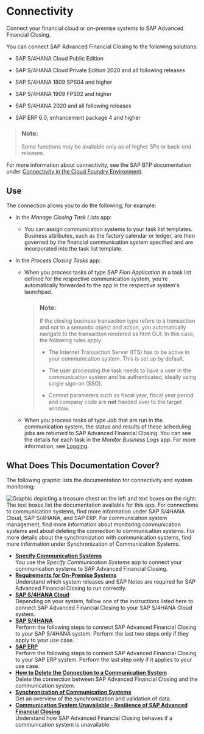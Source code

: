 <!-- loio200deaea523b48da939c33fcf8f2e0e4 -->

# Connectivity

Connect your financial cloud or on-premise systems to SAP Advanced Financial Closing.

You can connect SAP Advanced Financial Closing to the following solutions:

-   SAP S/4HANA Cloud Public Edition

-   SAP S/4HANA Cloud Private Edition 2020 and all following releases

-   SAP S/4HANA 1809 SPS04 and higher

-   SAP S/4HANA 1909 FPS02 and higher

-   SAP S/4HANA 2020 and all following releases

-   SAP ERP 6.0, enhancement package 4 and higher


> ### Note:  
> Some functions may be available only as of higher SPs or back-end releases.

For more information about connectivity, see the SAP BTP documentation under [Connectivity in the Cloud Foundry Environment](https://help.sap.com/viewer/cca91383641e40ffbe03bdc78f00f681/Cloud/en-US/34010ace6ac84574a4ad02f5055d3597.html).



<a name="loio200deaea523b48da939c33fcf8f2e0e4__section_j4f_b4j_rkb"/>

## Use

The connection allows you to do the following, for example:

-   In the *Manage Closing Task Lists* app:

    -   You can assign communication systems to your task list templates. Business attributes, such as the factory calendar or ledger, are then governed by the financial communication system specified and are incorporated into the task list template.


-   In the *Process Closing Tasks* app:

    -   When you process tasks of type *SAP Fiori Application* in a task list defined for the respective communication system, you’re automatically forwarded to the app in the respective system's launchpad.

        > ### Note:  
        > If the closing business transaction type refers to a transaction and not to a semantic object and action, you automatically navigate to the transaction rendered as html GUI. In this case, the following rules apply:
        > 
        > -   The Internet Transaction Server \(ITS\) has to be active in your communication system. This is set up by default.
        > 
        > -   The user processing the task needs to have a user in the communication system and be authenticated, ideally using single sign-on \(SSO\).
        > 
        > -   Context parameters such as fiscal year, fiscal year period and company code are **not** handed over to the target window.


    -   When you process tasks of type *Job* that are run in the communication system, the status and results of these scheduling jobs are returned to SAP Advanced Financial Closing. You can see the details for each task in the *Monitor Business Logs* app. For more information, see [Logging](../Monitoring-and-Troubleshooting/logging-57375b8.md).





<a name="loio200deaea523b48da939c33fcf8f2e0e4__section_lkp_by3_s5b"/>

## What Does This Documentation Cover?

The following graphic lists the documentation for connectivity and system monitoring:

![Graphic depicting a treasure chest on the left and text boxes on the right: The text boxes list the documentation
							available for this app. For connections to communication systems, find more information under SAP S/4HANA Cloud, SAP
							S/4HANA, and SAP ERP. For communication system management, find more information about monitoring communication systems
							and about deleting the connection to communication systems. For more details about the synchronization with communication
							systems, find more information under Synchronization of Communication Systems.](images/Image_Map_Cover_for_Connectivity_Section_d09ddd1.png)

-   **[Specify Communication Systems](specify-communication-systems-7e2136a.md "You use the Specify Communication
                                                  Systems app
		to connect your communication systems to SAP Advanced Financial
                                                  Closing.")**  
You use the *Specify Communication Systems* app to connect your communication systems to SAP Advanced Financial Closing.
-   **[Requirements for On-Premise Systems](requirements-for-on-premise-systems-12f664f.md "Understand which system releases and SAP Notes are required for SAP Advanced Financial
                                                  Closing to run
		correctly.")**  
Understand which system releases and SAP Notes are required for SAP Advanced Financial Closing to run correctly.
-   **[SAP S/4HANA Cloud](sap-s-4hana-cloud-60448a7.md "Depending on your system, follow one of the instructions listed here to connect SAP Advanced Financial
                                                  Closing to your SAP S/4HANA Cloud system.")**  
Depending on your system, follow one of the instructions listed here to connect SAP Advanced Financial Closing to your SAP S/4HANA Cloud system.
-   **[SAP S/4HANA](sap-s-4hana-15a3a5b.md "Perform the following steps to connect SAP Advanced Financial
                                                  Closing to your SAP S/4HANA system. Perform the last
		two steps only if they apply to your use case.")**  
Perform the following steps to connect SAP Advanced Financial Closing to your SAP S/4HANA system. Perform the last two steps only if they apply to your use case.
-   **[SAP ERP](sap-erp-7b85121.md "Perform the following steps to connect SAP Advanced Financial
                                                  Closing to your SAP ERP system. Perform the last
		step only if it applies to your use case.")**  
Perform the following steps to connect SAP Advanced Financial Closing to your SAP ERP system. Perform the last step only if it applies to your use case.
-   **[How to Delete the Connection to a Communication System](how-to-delete-the-connection-to-a-communication-system-9c0a0d9.md "Delete the connection between SAP Advanced Financial
                                                  Closing and the communication
		system.")**  
Delete the connection between SAP Advanced Financial Closing and the communication system.
-   **[Synchronization of Communication Systems](synchronization-of-communication-systems-a86348d.md "Get an overview of the synchronization and validation of data.")**  
Get an overview of the synchronization and validation of data.
-   **[Communication System Unavailable - Resilience of SAP Advanced Financial Closing](communication-system-unavailable-resilience-of-sap-advanced-financial-closing-727d2ee.md "Understand how SAP Advanced Financial
                                                  Closing
		behaves if a communication system is unavailable.")**  
Understand how SAP Advanced Financial Closing behaves if a communication system is unavailable.

